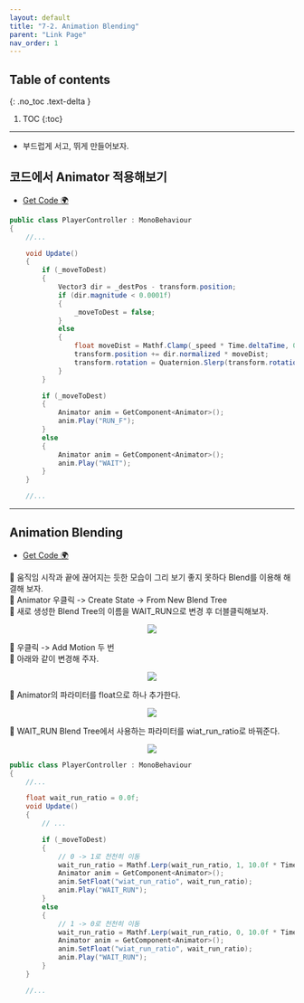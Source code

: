 ```yaml
---
layout: default
title: "7-2. Animation Blending"
parent: "Link Page"
nav_order: 1
---
```


## Table of contents
{: .no_toc .text-delta }

1. TOC
{:toc}

---

* 부드럽게 서고, 뛰게 만들어보자.

## 코드에서 Animator 적용해보기

* [Get Code 🌍](https://github.com/EasyCoding-7/unity_tutorials/tree/7.2.1)

```csharp
public class PlayerController : MonoBehaviour
{
    //...

	void Update()
	{
		if (_moveToDest)
		{
			Vector3 dir = _destPos - transform.position;
			if (dir.magnitude < 0.0001f)
			{
				_moveToDest = false;
			}
			else
			{
				float moveDist = Mathf.Clamp(_speed * Time.deltaTime, 0, dir.magnitude);
				transform.position += dir.normalized * moveDist;
				transform.rotation = Quaternion.Slerp(transform.rotation, Quaternion.LookRotation(dir), 20 * Time.deltaTime);
			}
		}

		if (_moveToDest)
		{
			Animator anim = GetComponent<Animator>();
			anim.Play("RUN_F");
		}
        else
        {
			Animator anim = GetComponent<Animator>();
			anim.Play("WAIT");
        }
	}

    //...
```

---

## Animation Blending

* [Get Code 🌍](https://github.com/EasyCoding-7/unity_tutorials/tree/7.2)

🦐 움직임 시작과 끝에 끊어지는 듯한 모습이 그리 보기 좋지 못하다 Blend를 이용해 해결해 보자.<br>
🦐 Animator 우클릭 -> Create State -> From New Blend Tree<br>
🦐 새로 생성한 Blend Tree의 이름을 WAIT_RUN으로 변경 후 더블클릭해보자.

<p align="center">
  <img src="https://taehyungs-programming-blog.github.io/blog/assets/images/csharp/unity/unity-7-2-1.png"/>
</p>

🦐 우클릭 -> Add Motion 두 번<br>
🦐 아래와 같이 변경해 주자.

<p align="center">
  <img src="https://taehyungs-programming-blog.github.io/blog/assets/images/csharp/unity/unity-7-2-2.png"/>
</p>

🦐 Animator의 파라미터를 float으로 하나 추가한다.

<p align="center">
  <img src="https://taehyungs-programming-blog.github.io/blog/assets/images/csharp/unity/unity-7-2-3.png"/>
</p>

🦐 WAIT_RUN Blend Tree에서 사용하는 파라미터를 wiat_run_ratio로 바꿔준다.

<p align="center">
  <img src="https://taehyungs-programming-blog.github.io/blog/assets/images/csharp/unity/unity-7-2-4.png"/>
</p>

```csharp
public class PlayerController : MonoBehaviour
{
    //...

	float wait_run_ratio = 0.0f;
	void Update()
	{
		// ...

		if (_moveToDest)
		{
			// 0 -> 1로 천천히 이동
			wait_run_ratio = Mathf.Lerp(wait_run_ratio, 1, 10.0f * Time.deltaTime);
			Animator anim = GetComponent<Animator>();
			anim.SetFloat("wiat_run_ratio", wait_run_ratio);
			anim.Play("WAIT_RUN");
		}
        else
        {
			// 1 -> 0로 천천히 이동
			wait_run_ratio = Mathf.Lerp(wait_run_ratio, 0, 10.0f * Time.deltaTime);
			Animator anim = GetComponent<Animator>();
			anim.SetFloat("wiat_run_ratio", wait_run_ratio);
			anim.Play("WAIT_RUN");
		}
	}

    //...
```


